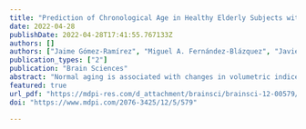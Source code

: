```yaml
---
title: "Prediction of Chronological Age in Healthy Elderly Subjects with Machine Learning from MRI Brain Segmentation and Cortical Parcellation"
date: 2022-04-28
publishDate: 2022-04-28T17:41:55.767133Z
authors: []
authors: ["Jaime Gómez-Ramírez", "Miguel A. Fernández-Blázquez", "Javier J. González-Rosa"] ["Brain Sci. 2022, 12(5), 579"]
publication_types: ["2"]
publication: "Brain Sciences"
abstract: "Normal aging is associated with changes in volumetric indices of brain atrophy. A quantitative understanding of age-related brain changes can shed light on successful aging. To investigate the effect of age on global and regional brain volumes and cortical thickness, 3514 magnetic resonance imaging scans were analyzed using automated brain segmentation and parcellation methods in elderly healthy individuals (69&ndash;88 years of age). The machine learning algorithm extreme gradient boosting (XGBoost) achieved a mean absolute error of 2 years in predicting the age of new subjects. Feature importance analysis showed that the brain-to-intracranial-volume ratio is the most important feature in predicting age, followed by the hippocampi volumes. The cortical thickness in temporal and parietal lobes showed a superior predictive value than frontal and occipital lobes. Insights from this approach that integrate model prediction and interpretation may help to shorten the current explanatory gap between chronological age and biological brain age.  "
featured: true
url_pdf: "https://mdpi-res.com/d_attachment/brainsci/brainsci-12-00579/article_deploy/brainsci-12-00579.pdf?version=1651229821"
doi: "https://www.mdpi.com/2076-3425/12/5/579"

---
```

